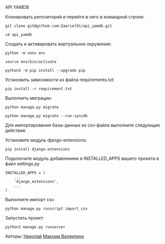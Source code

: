 API YAMDB

Клонировать репозиторий и перейти в него в командной строке:

```
git clone git@github.com:Zaariel91/api_yamdb.git
```

```
cd api_yamdb
```

Cоздать и активировать виртуальное окружение:

```
python -m venv env
```

```
source env/bin/activate
```

```
python3 -m pip install --upgrade pip
```

Установить зависимости из файла requirements.txt:

```
pip install -r requirement.txt
```

Выполнить миграции:

```
python manage.py migrate
```
```
python manage.py migrate --run-syncdb
```

Для импортирования базы-данных из csv-файла выполните следующие действия:

Установите модуль django-extensions:

```
pip install django-extensions
```

Подключите модуль добавлением в INSTALLED_APPS вашего проекта в файл settings.py

```
INSTALLED_APPS = (
    ...
    'django_extensions',
    ...
)
```

Выполните импорт csv

```
python manage.py runscript import_csv
```

Запустить проект:

```
python3 manage.py runserver
```

Авторы: 
<a href="https://github.com/Zaariel91">Николай</a>
<a href="https://github.com/DarkAngeIx">Максим </a>
<a href="https://github.com/Valentina-Kriakova">Валентина</a>
